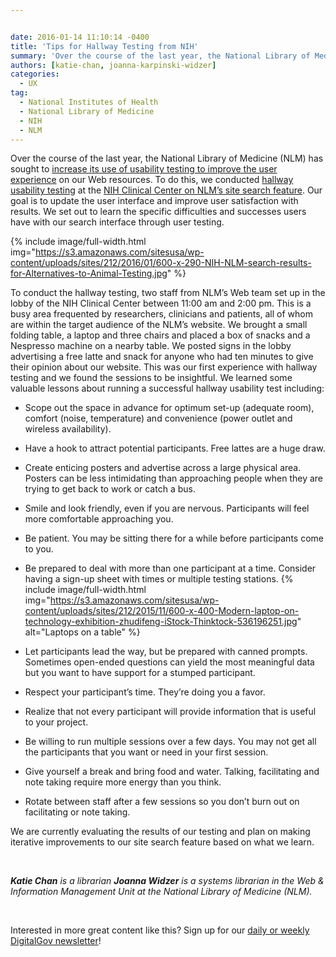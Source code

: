 ```yaml
---


date: 2016-01-14 11:10:14 -0400
title: 'Tips for Hallway Testing from NIH'
summary: 'Over the course of the last year, the National Library of Medicine (NLM) has sought to increase its use of usability testing to improve the user experience on our Web resources. To do this, we conducted hallway usability testing at the NIH Clinical Center on NLM&amp;#8217;s site search feature. Our goal is to update the'
authors: [katie-chan, joanna-karpinski-widzer]
categories:
  - UX
tag:
  - National Institutes of Health
  - National Library of Medicine
  - NIH
  - NLM
---
```


Over the course of the last year, the National Library of Medicine (NLM) has sought to [increase its use of usability testing to improve the user experience](https://www.WHATEVER/2015/01/02/past-present-future-usability-testing-at-the-national-library-of-medicine/) on our Web resources. To do this, we conducted [hallway usability testing](https://www.WHATEVER/resources/open-opportunities-task-creator-toolkit/10-tips-for-creating-the-perfect-open-opportunity-task/) at the [NIH Clinical Center on NLM&#8217;s site search feature](https://vsearch.nlm.nih.gov/vivisimo/cgi-bin/query-meta?query=&v%3Aproject=nlm-main-website). Our goal is to update the user interface and improve user satisfaction with results. We set out to learn the specific difficulties and successes users have with our search interface through user testing.


{% include image/full-width.html img="https://s3.amazonaws.com/sitesusa/wp-content/uploads/sites/212/2016/01/600-x-290-NIH-NLM-search-results-for-Alternatives-to-Animal-Testing.jpg" %}

To conduct the hallway testing, two staff from NLM&#8217;s Web team set up in the lobby of the NIH Clinical Center between 11:00 am and 2:00 pm. This is a busy area frequented by researchers, clinicians and patients, all of whom are within the target audience of the NLM&#8217;s website. We brought a small folding table, a laptop and three chairs and placed a box of snacks and a Nespresso machine on a nearby table. We posted signs in the lobby advertising a free latte and snack for anyone who had ten minutes to give their opinion about our website. This was our first experience with hallway testing and we found the sessions to be insightful. We learned some valuable lessons about running a successful hallway usability test including:

  * Scope out the space in advance for optimum set-up (adequate room), comfort (noise, temperature) and convenience (power outlet and wireless availability).
  * Have a hook to attract potential participants. Free lattes are a huge draw.
  * Create enticing posters and advertise across a large physical area. Posters can be less intimidating than approaching people when they are trying to get back to work or catch a bus.
  * Smile and look friendly, even if you are nervous. Participants will feel more comfortable approaching you.
  * Be patient. You may be sitting there for a while before participants come to you.
  * Be prepared to deal with more than one participant at a time. Consider having a sign-up sheet with times or multiple testing stations.
{% include image/full-width.html img="https://s3.amazonaws.com/sitesusa/wp-content/uploads/sites/212/2015/11/600-x-400-Modern-laptop-on-technology-exhibition-zhudifeng-iStock-Thinktock-536196251.jpg" alt="Laptops on a table" %}

  * Let participants lead the way, but be prepared with canned prompts. Sometimes open-ended questions can yield the most meaningful data but you want to have support for a stumped participant.
  * Respect your participant&#8217;s time. They&#8217;re doing you a favor.
  * Realize that not every participant will provide information that is useful to your project.
  * Be willing to run multiple sessions over a few days. You may not get all the participants that you want or need in your first session.
  * Give yourself a break and bring food and water. Talking, facilitating and note taking require more energy than you think.
  * Rotate between staff after a few sessions so you don&#8217;t burn out on facilitating or note taking.

We are currently evaluating the results of our testing and plan on making iterative improvements to our site search feature based on what we learn.

&nbsp;

_**Katie Chan** is a _librarian_ **Joanna Widzer** is a systems librarian in the Web & Information Management Unit at the National Library of Medicine (NLM)._

&nbsp;

Interested in more great content like this? Sign up for our [daily or weekly DigitalGov newsletter](https://public.govdelivery.com/accounts/USHOWTO/subscriber/new)!
